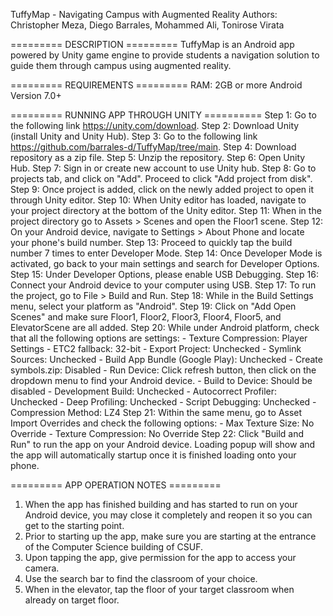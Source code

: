 TuffyMap - Navigating Campus with Augmented Reality
Authors: Christopher Meza, Diego Barrales, Mohammed Ali, Tonirose Virata

========= DESCRIPTION =========
TuffyMap is an Android app powered by Unity game engine to provide students a navigation solution to guide them through campus using augmented reality.

========= REQUIREMENTS =========
RAM: 2GB or more
Android Version 7.0+

========= RUNNING APP THROUGH UNITY ==========
Step 1: Go to the following link https://unity.com/download.
Step 2: Download Unity (install Unity and Unity Hub).
Step 3: Go to the following link https://github.com/barrales-d/TuffyMap/tree/main.
Step 4: Download repository as a zip file.
Step 5: Unzip the repository.
Step 6: Open Unity Hub.
Step 7: Sign in or create new account to use Unity hub.
Step 8: Go to projects tab, and click on "Add". Proceed to click "Add project from disk".
Step 9: Once project is added, click on the newly added project to open it through Unity editor.
Step 10: When Unity editor has loaded, navigate to your project directory at the bottom of the Unity editor.
Step 11: When in the project directory go to Assets > Scenes and open the Floor1 scene.
Step 12: On your Android device, navigate to Settings > About Phone and locate your phone's build number.
Step 13: Proceed to quickly tap the build number 7 times to enter Developer Mode.
Step 14: Once Developer Mode is activated, go back to your main settings and search for Developer Options.
Step 15: Under Developer Options, please enable USB Debugging.
Step 16: Connect your Android device to your computer using USB.
Step 17: To run the project, go to File > Build and Run.
Step 18: While in the Build Settings menu, select your platform as "Android".
Step 19: Click on "Add Open Scenes" and make sure Floor1, Floor2, Floor3, Floor4, Floor5, and ElevatorScene are all added.
Step 20: While under Android platform, check that all the following options are settings: - Texture Compression: Player Settings - ETC2 fallback: 32-bit - Export Project: Unchecked - Symlink Sources: Unchecked - Build App Bundle (Google Play): Unchecked - Create symbols.zip: Disabled - Run Device: Click refresh button, then click on the dropdown menu to find your Android device. - Build to Device: Should be disabled - Development Build: Unchecked - Autocorrect Profiler: Unchecked - Deep Profiling: Unchecked - Script Debugging: Unchecked - Compression Method: LZ4
Step 21: Within the same menu, go to Asset Import Overrides and check the following options: - Max Texture Size: No Override - Texture Compression: No Override
Step 22: Click "Build and Run" to run the app on your Android device. Loading popup will show and the app will automatically startup once it is finished loading onto your phone.

========= APP OPERATION NOTES =========

1. When the app has finished building and has started to run on your Android device, you may close it completely and reopen it so you can get to the starting point.
2. Prior to starting up the app, make sure you are starting at the entrance of the Computer Science building of CSUF.
3. Upon tapping the app, give permission for the app to access your camera.
4. Use the search bar to find the classroom of your choice.
5. When in the elevator, tap the floor of your target classroom when already on target floor.
